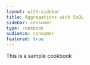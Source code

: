 ```yaml
---
layout: with-sidebar
title: Aggregations with SoQL
sidebar: consumer
type: cookbook
audience: consumer
featured: true
---
```


This is a sample cookbook

